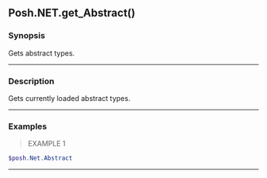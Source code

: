 Posh.NET.get_Abstract()
-----------------------

### Synopsis
Gets abstract types.

---

### Description

Gets currently loaded abstract types.

---

### Examples
> EXAMPLE 1

```PowerShell
$posh.Net.Abstract
```

---
